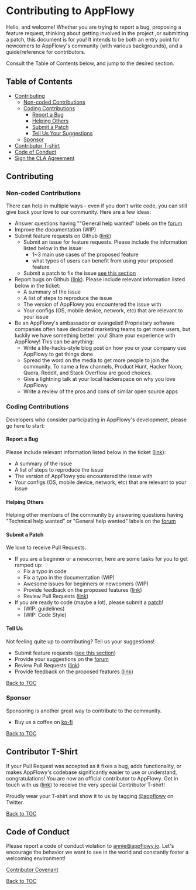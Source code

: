 # Contributing to AppFlowy 

Hello, and welcome! Whether you are trying to report a bug, proposing a feature request,  thinking about getting involved in the project ,or submitting a patch, this document is for you! It intends to be both an entry point for newcomers to AppFlowy's community (with various backgrounds), and a guide/reference for contributors. 

Consult the Table of Contents below, and jump to the desired section.

## Table of Contents
- [Contributing](#contributing)
  - [Non-coded Contributions](#non-coded-contributions)
  - [Coding Contributions](#coding-contributions)
    - [Report a Bug](#report-a-bug)
    - [Helping Others](#helping-others)
    - [Submit a Patch](#submit-a-patch)
    - [Tell Us Your Suggestions](#tell-us)
  - [Sponsor](#sponsor)
- [Contributor T-shirt](#contributor-t-shirt)
- [Code of Conduct](#code-of-conduct)
- [Sign the CLA Agreement](#sign-the-cla-agreement)


## Contributing

### Non-coded Contributions

There can help in multiple ways - even if you don't write code, you can still give back your love to our community. Here are a few ideas:

- Answer questions having ""General help wanted" labels on the [forum](https://github.com/AppFlowy-IO/appflowy/discussions)
- Improve the documentation (WIP)
- Submit feature requests on Github ([link](https://github.com/AppFlowy-IO/appflowy/issues))
    - Submit an issue for feature requests. Please include the information listed below in the issue:
        - 1~3 main use cases of the proposed feature
        - what types of users can benefit from using your proposed feature
    - Submit a patch to fix the issue [see this section](#submit-a-patch)
- Report bugs on Github ([link](https://github.com/AppFlowy-IO/appflowy/issues)). Please include relevant information listed below in the ticket:
    - A summary of the issue
    - A list of steps to reproduce the issue
    - The version of AppFlowy you encountered the issue with
    - Your configs (OS, mobile device, network, etc) that are relevant to your issue
- Be an AppFlowy's ambassador or evangelist! Proprietary software companies often have dedicated marketing teams to get more users, but luckily we have something better: you! Share your experience with AppFlowy! This can be anything:
    - Write a life-hacks-style blog post on how you or your company use AppFlowy to get things done
    - Spread the word on the media to get more people to join the community. To name a few channels, Product Hunt, Hacker Noon, Quora, Reddit, and Stack Overflow are good choices.
    - Give a lightning talk at your local hackerspace on why you love AppFlowy
    - Write a review of the pros and cons of similar open source apps

### Coding Contributions

Developers who consider participating in AppFlowy's development, please go here to start:

#### Report a Bug

Please include relevant information listed below in the ticket ([link](https://github.com/AppFlowy-IO/appflowy/issues)):
- A summary of the issue
- A list of steps to reproduce the issue
- The version of AppFlowy you encountered the issue with
- Your configs (OS, mobile device, network, etc) that are relevant to your issue
   
#### Helping Others

Helping other members of the community by answering questions having "Technical help wanted" or "General help wanted" labels on the [forum](https://github.com/AppFlowy-IO/appflowy/discussions)

#### Submit a Patch

We love to receive Pull Requests.
- If you are a beginner or a newcomer, here are some tasks for you to get ramped up:
    - Fix a typo in code
    - Fix a typo in the documentation (WIP)
    - Awesome issues for beginners or newcomers (WIP)
    - Provide feedback on the proposed features ([link](https://github.com/AppFlowy-IO/appflowy/issues))
    - Review Pull Requests ([link](https://github.com/AppFlowy-IO/appflowy/pulls))
- If you are ready to code (maybe a lot), please submit a [patch](https://github.com/AppFlowy-IO/appflowy/pulls)!
    - (WIP: guidelines)
    - (WIP: Code Style)

#### Tell Us

Not feeling quite up to contributing? Tell us your suggestions!
- Submit feature requests ([see this section](#non-coded-contributions))
- Provide your suggestions on the [forum](https://github.com/AppFlowy-IO/appflowy/discussions)
- Review Pull Requests ([link](https://github.com/AppFlowy-IO/appflowy/pulls))
- Provide feedback on the proposed features ([link](https://github.com/AppFlowy-IO/appflowy/issues))

[Back to TOC](#table-of-contents)


### Sponsor

Sponsoring is another great way to contribute to the community. 
- Buy us a coffee on [ko-fi](https://ko-fi.com/appflowy)

[Back to TOC](#table-of-contents)


## Contributor T-Shirt

If your Pull Request was accepted as it fixes a bug, adds functionality, or makes AppFlowy's codebase significantly easier to use or understand, congratulations! You are now an official contributor to AppFlowy. Get in touch with us ([link](https://tally.so/r/mKP5z3)) to receive the very special Contributor T-shirt!

Proudly wear your T-shirt and show it to us by tagging [@appflowy](https://twitter.com/appflowy) on Twitter.

[Back to TOC](#table-of-contents)

## Code of Conduct

Please report a code of conduct violation to annie@appflowy.io.
Let's encourage the behavior we want to see in the world and constantly foster a welcoming environment!

[Contributor Covenant](https://www.contributor-covenant.org/version/2/0/code_of_conduct/)


[Back to TOC](#table-of-contents)
